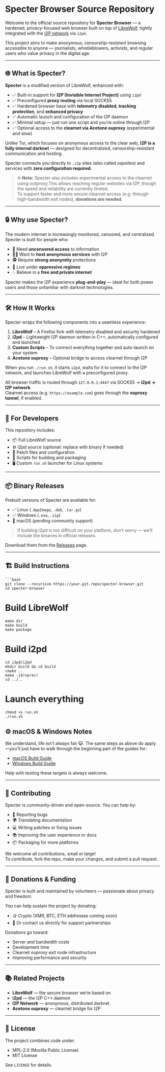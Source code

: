 # Specter Browser Source Repository

Welcome to the official source repository for **Specter Browser** — a hardened, privacy-focused web browser built on top of [LibreWolf](https://librewolf.net), tightly integrated with the [I2P network](https://geti2p.net) via `i2pd`.

This project aims to make anonymous, censorship-resistant browsing accessible to anyone — journalists, whistleblowers, activists, and regular users who value privacy in the digital age.

---

## 🌐 What is Specter?

**Specter** is a modified version of LibreWolf, enhanced with:

* ✅ Built-in support for **I2P (Invisible Internet Project)** using `i2pd`
* ✅ Preconfigured **proxy routing** via local SOCKS5
* ✅ Hardened browser base with **telemetry disabled**, **tracking protection**, and **enhanced privacy**
* ✅ Automatic launch and configuration of the I2P daemon
* ✅ Minimal setup — just run one script and you’re online through I2P
* ✅ Optional access to the **clearnet via Acetone ouproxy** (experimental and slow)

Unlike Tor, which focuses on anonymous access to the clear web, **I2P is a fully internal darknet** — designed for decentralized, censorship-resistant communication and hosting.

Specter connects you directly to `.i2p` sites (also called *eepsites*) and services with **zero configuration required**.

> 🌐 **Note:** Specter also includes experimental access to the clearnet using outproxy.This allows reaching regular websites via I2P, though the speed and reliability are currently limited.  
> To support faster and more secure clearnet access (e.g. through high-bandwidth exit nodes), **donations are needed**.

---

## 🔒 Why use Specter?

The modern internet is increasingly monitored, censored, and centralized. Specter is built for people who:

* 💬 Need **uncensored access** to information
* 🧑‍💻 Want to **host anonymous services** with I2P
* 🕵️ Require **strong anonymity** protections
* 🧱 Live under **oppressive regimes**
* 💡 Believe in a **free and private internet**

Specter makes the I2P experience **plug-and-play** — ideal for both power users and those unfamiliar with darknet technologies.

---

## 🛠️ How It Works

Specter wraps the following components into a seamless experience:

1. **LibreWolf** – A Firefox fork with telemetry disabled and security hardened  
2. **i2pd** – Lightweight I2P daemon written in C++, automatically configured and launched  
3. **Custom Scripts** – To connect everything together and auto-launch on your system  
4. **Acetone ouproxy** – Optional bridge to access clearnet through I2P

When you run `./run.sh`, it starts `i2pd`, waits for it to connect to the I2P network, and launches LibreWolf with a preconfigured proxy.

All browser traffic is routed through `127.0.0.1:4447` via SOCKS5 → **i2pd → I2P network**.  
Clearnet access (e.g. `https://example.com`) goes through the **ouproxy tunnel**, if enabled.

---

## 🧠 For Developers

This repository includes:

* 📦 Full LibreWolf source  
* ⚙️ i2pd source (optional: replace with binary if needed)  
* 🧩 Patch files and configuration  
* 📁 Scripts for building and packaging  
* 🖥️ Custom `run.sh` launcher for Linux systems  

---

## 📦 Binary Releases

Prebuilt versions of Specter are available for:

* ✅ Linux (`.AppImage`, `.deb`, `.tar.gz`)  
* ✅ Windows (`.exe`, `.zip`)  
* 🚧 macOS (pending community support)  

> If building i2pd is too difficult on your platform, don’t worry — we’ll include the binaries in official releases.

Download them from the [Releases](https://your.git.repo/specter-browser/releases) page.

---

## 🏗️ Build Instructions

    ```bash
    git clone --recursive https://your.git.repo/specter-browser.git
    cd specter-browser

# Build LibreWolf
    make dir
    make build
    make package

# Build i2pd
    cd i2pd/i2pd
    mkdir build && cd build
    cmake ..
    make -j$(nproc)
    cd ../..

# Launch everything
    chmod +x run.sh
    ./run.sh
## ⚙️ macOS & Windows Notes

We understand, life isn't always fair 😺. The same steps as above do apply—you'll just have to walk through the beginning part of the guides for:

- [macOS Build Guide](https://firefox-source-docs.mozilla.org/setup/macos_build.html)  
- [Windows Build Guide](https://firefox-source-docs.mozilla.org/setup/windows_build.html)  

Help with testing these targets is always welcome.

---

## 🤝 Contributing

Specter is community-driven and open-source. You can help by:

- 🐛 Reporting bugs  
- 🌍 Translating documentation  
- 💻 Writing patches or fixing issues  
- 📚 Improving the user experience or docs  
- 📦 Packaging for more platforms  

We welcome all contributions, small or large!  
To contribute, fork the repo, make your changes, and submit a pull request.

---

## 💸 Donations & Funding

Specter is built and maintained by volunteers — passionate about privacy and freedom.

You can help sustain the project by donating:

- 🪙 Crypto (XMR, BTC, ETH addresses coming soon)  
- 🤝 Or contact us directly for support partnerships  

Donations go toward:

- Server and bandwidth costs  
- Development time  
- Clearnet ouproxy exit node infrastructure  
- Improving performance and security  

---

## 📚 Related Projects

- **LibreWolf** — the secure browser we’re based on  
- **i2pd** — the I2P C++ daemon  
- **I2P Network** — anonymous, distributed darknet  
- **Acetone ouproxy** — clearnet bridge for I2P  

---

## 📜 License

The project combines code under:

- MPL-2.0 (Mozilla Public License)  
- MIT License  

See `LICENSE` for details.  
